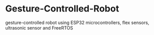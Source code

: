 # Gesture-Controlled-Robot
gesture-controlled robot using ESP32 microcontrollers, flex sensors, ultrasonic sensor and FreeRTOS
